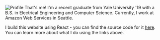 ![Profile](profilepic.png)
That's me! I'm a recent graduate from Yale University '19 with a B.S. in Electrical Engineering and Computer Science. Currently, I work at Amazon Web Services in Seattle.

I build this website using React - you can find the source code for it [here](https://github.com/Parthib/Parthib.com). You can learn more about what I do using the links above.
